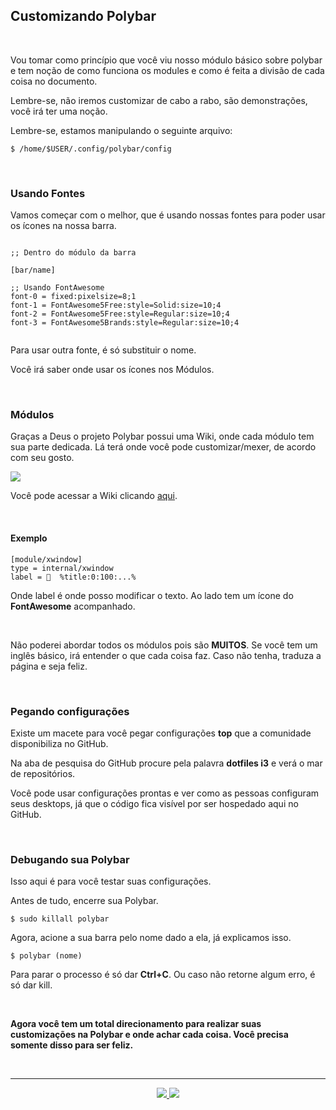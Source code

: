 <h2>Customizando Polybar</h2>

<br>

<p>Vou tomar como princípio que você viu nosso módulo básico sobre polybar e tem noção de como funciona os modules e como é feita a divisão de cada coisa no documento.</p>

<p>Lembre-se, não iremos customizar de cabo a rabo, são demonstrações, você irá ter uma noção.</p>

<p>Lembre-se, estamos manipulando o seguinte arquivo:</p>


```console
$ /home/$USER/.config/polybar/config
```

<br>

<h3>Usando Fontes</h3>

<p>Vamos começar com o melhor, que é usando nossas fontes para poder usar os ícones na nossa barra.</p>

```

;; Dentro do módulo da barra

[bar/name]

;; Usando FontAwesome
font-0 = fixed:pixelsize=8;1
font-1 = FontAwesome5Free:style=Solid:size=10;4
font-2 = FontAwesome5Free:style=Regular:size=10;4
font-3 = FontAwesome5Brands:style=Regular:size=10;4


```

<p>Para usar outra fonte, é só substituir o nome.</p>

<p>Você irá saber onde usar os ícones nos Módulos.</p>

<br>

<h3>Módulos</h3>

<p>Graças a Deus o projeto Polybar possui uma Wiki, onde cada módulo tem sua parte dedicada. Lá terá onde você pode customizar/mexer, de acordo com seu gosto.</p>

<img src="https://user-images.githubusercontent.com/41551840/84519298-462c1a00-aca8-11ea-91da-526498cef62d.png">

<p>Você pode acessar a Wiki clicando <a href="https://github.com/polybar/polybar/wiki">aqui</a>.</p>

<br>

<h4>Exemplo</h4>

```
[module/xwindow]
type = internal/xwindow
label =   %title:0:100:...%
```

<p>Onde label é onde posso modificar o texto. Ao lado tem um ícone do <b>FontAwesome</b> acompanhado.</p>

<br>

<p>Não poderei abordar todos os módulos pois são <b>MUITOS</b>. Se você tem um inglês básico, irá entender o que cada coisa faz. Caso não tenha, traduza a página e seja feliz.</p>

<br>

<h3>Pegando configurações</h3>

<p>Existe um macete para você pegar configurações <b>top</b> que a comunidade disponibiliza no GitHub.</p>

<p>Na aba de pesquisa do GitHub procure pela palavra <b>dotfiles i3</b> e verá o mar de repositórios.</p>

<p>Você pode usar configurações prontas e ver como as pessoas configuram seus desktops, já que o código fica visível por ser hospedado aqui no GitHub.</p>

<br>

<h3>Debugando sua Polybar</h3>

<p>Isso aqui é para você testar suas configurações.</p>

<p>Antes de tudo, encerre sua Polybar.</p>

```console
$ sudo killall polybar
```

<p>Agora, acione a sua barra pelo nome dado a ela, já explicamos isso.</p>

```console
$ polybar (nome)
```

<p>Para parar o processo é só dar <b>Ctrl+C</b>. Ou caso não retorne algum erro, é só dar kill.</p>

<br>

<p><b>Agora você tem um total direcionamento para realizar suas customizações na Polybar e onde achar cada coisa. Você precisa somente disso para ser feliz.</b></p>

<br>

<hr>

<p align="center">
	<a href="7.1-Instalando_fontes.md">
	  <img src="https://img.shields.io/badge/voltar-red?&style=for-the-badge"/>
	</a>
	<a href="7.3-Customizando_rofi.md">
	  <img src="https://img.shields.io/badge/próximo-blue?&style=for-the-badge"/>
	</a>
</p>


